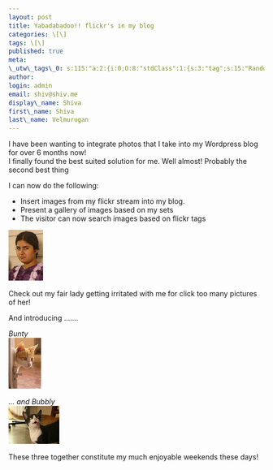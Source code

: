 ```yaml
---
layout: post
title: Yabadabadoo!! flickr's in my blog
categories: \[\]
tags: \[\]
published: true
meta:
\_utw\_tags\_0: s:115:"a:2:{i:0;O:8:"stdClass":1:{s:3:"tag";s:15:"Random-Thoughts";}i:1;O:8:"stdClass":1:{s:3:"tag";s:12:"Site\_updates";}}";
author:
login: admin
email: shiv@shiv.me
display\_name: Shiva
first\_name: Shiva
last\_name: Velmurugan
---
```


I have been wanting to integrate photos that I take into my Wordpress blog for over 6 months now!  
I finally found the best suited solution for me. Well almost! Probably the second best thing

I can now do the following:

* Insert images from my flickr stream into my blog.
* Present a gallery of images based on my sets
* The visitor can now search images based on flickr tags

[![P1030153](/images/65513731_8e43262fdb_t.jpg)][0]

Check out my fair lady getting irritated with me for click too many pictures of her!

And introducing .......

_Bunty_  
[![P1030143](/images/65513641_c9476c6848_t.jpg)][1]

_... and Bubbly_  
[![P1030140](/images/65513616_bf19f09560_t.jpg)][2]

These three together constitute my much enjoyable weekends these days!


[0]: http://shvelmur.com/wpress/wp-content/plugins/falbum/falbum-wp.php?show=recent&photo=65513731
[1]: http://shvelmur.com/wpress/wp-content/plugins/falbum/falbum-wp.php?show=recent&photo=65513641
[2]: http://shvelmur.com/wpress/wp-content/plugins/falbum/falbum-wp.php?show=recent&photo=65513616
